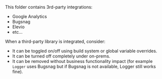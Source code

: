 This folder contains 3rd-party integrations:

- Google Analytics
- Bugsnag
- Elevio
- etc...

When a third-party library is integrated, consider:

- It can be toggled on/off using build system or global variable overrides.
- It can be turned off completely under on-prems.
- It can be removed without business functionality impact (for example `Logger` uses Bugsnag
  but if Bugsnag is not available, Logger still works fine).
